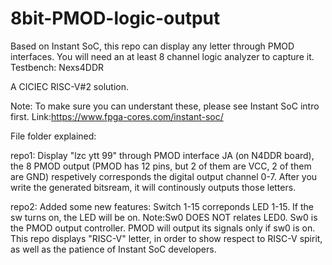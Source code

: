 # 8bit-PMOD-logic-output
Based on Instant SoC, this repo can display any letter through PMOD interfaces. You will need an at least 8 channel logic analyzer to capture it. Testbench: Nexs4DDR

A CICIEC RISC-V#2 solution.

Note: To make sure you can understant these, please see Instant SoC intro first. Link:https://www.fpga-cores.com/instant-soc/

File folder explained:

repo1: Display "lzc ytt 99" through PMOD interface JA (on N4DDR board), the 8 PMOD output (PMOD has 12 pins, but 2 of them are VCC, 2 of them are GND) respetively corresponds the digital output channel 0-7. After you write the generated bitsream, it will continously outputs those letters.

repo2: Added some new features: Switch 1-15 correponds LED 1-15. If the sw turns on, the LED will be on. Note:Sw0 DOES NOT relates LED0. Sw0 is the PMOD output controller. PMOD will output its signals only if sw0 is on. This repo displays "RISC-V" letter, in order to show respect to RISC-V spirit, as well as the patience of Instant SoC developers.
